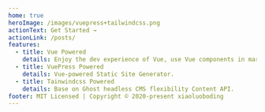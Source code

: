 ```yaml
---
home: true
heroImage: /images/vuepress+tailwindcss.png
actionText: Get Started →
actionLink: /posts/
features:
  - title: Vue Powered
    details: Enjoy the dev experience of Vue, use Vue components in markdown, and develop custom themes with Vue.
  - title: VuePress Powered
    details: Vue-powered Static Site Generator.
  - title: Tainwindcss Powered
    details: Base on Ghost headless CMS flexibility Content API.
footer: MIT Licensed | Copyright © 2020-present xiaoluoboding
---
```

